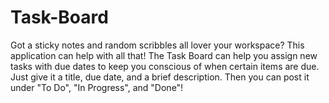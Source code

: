 # Task-Board
Got a sticky notes and random scribbles all lover your workspace? This application can help with all that! The Task Board can help you assign new tasks with due dates to keep you conscious of when certain items are due.  Just give it a title, due date, and a brief description. Then you can post it under "To Do", "In Progress", and "Done"! 
